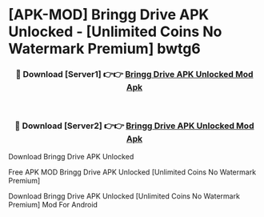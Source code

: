 # [APK-MOD] Bringg Drive APK Unlocked - [Unlimited Coins No Watermark Premium] bwtg6



<div align="center">
<h3>🔴 Download [Server1] 👉👉 <a href="https://momento.my/?title=Bringg_Drive_APK_Unlocked">Bringg Drive APK Unlocked Mod Apk</a></h3><br>

<h3>🔴 Download [Server2] 👉👉 <a href="https://momento.my/?title=Bringg_Drive_APK_Unlocked">Bringg Drive APK Unlocked Mod Apk</a></h3>
</div>



Download Bringg Drive APK Unlocked 

Free APK MOD Bringg Drive APK Unlocked [Unlimited Coins No Watermark Premium]

Download Bringg Drive APK Unlocked [Unlimited Coins No Watermark Premium] Mod For Android
